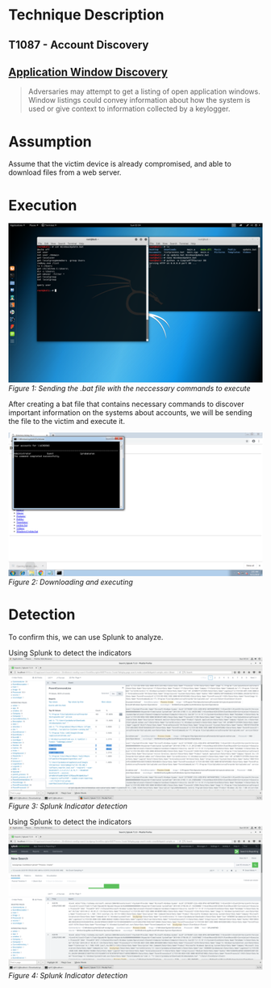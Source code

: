 <h1>Technique Description</h1>
<h2>T1087 - Account Discovery</h2>
<h2><a href="https://attack.mitre.org/techniques/T1010/">Application Window Discovery</a></h2>
<blockquote>
Adversaries may attempt to get a listing of open application windows. Window listings could convey information about how the system is used or give context to information collected by a keylogger.
</blockquote>

<h1>Assumption</h1>
Assume that the victim device is already compromised, and able to download files from a web server.

<h1>Execution</h1>

![alt text](https://github.com/iamSoruban/DPI911SSA-Project-Group9/blob/master/Discovery/Account%20Discovery%20-%20T1087/Bat%20File.png)
*Figure 1: Sending the .bat file with the neccessary commands to execute*

After creating a bat file that contains necessary commands to discover important information on the systems about accounts, we will be sending the file to the victim and execute it.

![alt text](https://github.com/iamSoruban/DPI911SSA-Project-Group9/blob/master/Discovery/Account%20Discovery%20-%20T1087/Download%20and%20Execute.png)
*Figure 2: Downloading and executing*

<h1>Detection</h1>

To confirm this, we can use Splunk to analyze.

Using Splunk to detect the indicators
![alt text](https://github.com/iamSoruban/DPI911SSA-Project-Group9/blob/master/Discovery/Account%20Discovery%20-%20T1087/Splunk-1.png)
*Figure 3: Splunk Indicator detection*

Using Splunk to detect the indicators
![alt text](https://github.com/iamSoruban/DPI911SSA-Project-Group9/blob/master/Discovery/Account%20Discovery%20-%20T1087/Splunk-2.png)
*Figure 4: Splunk Indicator detection*
